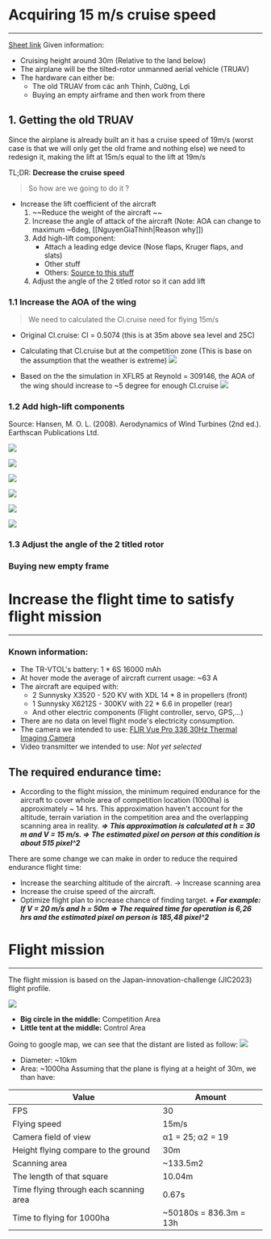 # Acquiring 15 m/s cruise speed
---
[Sheet link](https://docs.google.com/spreadsheets/d/1Ys8nD785RTRev7et7yYlS1L4-2iYJHopqZFAbuxZgvw/edit?usp=sharing)
Given information: 
- Cruising height around 30m (Relative to the land below)
- The airplane will be the tilted-rotor unmanned aerial vehicle (TRUAV)
- The hardware can either be:
	- The old TRUAV from các anh Thịnh, Cường, Lợi 
	- Buying an empty airframe and then work from there
## 1. Getting the old TRUAV
Since the airplane is already built an it has a cruise speed of 19m/s (worst case is that we will only get the old frame and nothing else) we need to redesign it, making the lift at 15m/s equal to the lift at 19m/s

TL;DR: **Decrease the cruise speed** 

> So how are we going to do it ? 
- Increase the lift coefficient of the aircraft
	1. ~~Reduce the weight of the aircraft ~~
	2. Increase the angle of attack of the aircraft (Note: AOA can change to maximum ~6deg, [[NguyenGiaThinh|Reason why]])
	3. Add high-lift component:
		- Attach a leading edge device (Nose flaps, Kruger flaps, and slats)
		- Other stuff
		- Others: [Source to this stuff](https://www.ae.utexas.edu/courses/ase463q/design_pages/summer02/activewing/page009.html)
	4. Adjust the angle of the 2 titled rotor so it can add lift
### 1.1 Increase the AOA of the wing
>We need to calculated the Cl.cruise need for flying 15m/s
- Original Cl.cruise: Cl = 0.5074 (this is at 35m above sea level and 25C)
- Calculating that Cl.cruise but at the competition zone (This is base on the assumption that the weather is extreme)
![](https://i.imgur.com/ELtDgAR.png)

- Based on the the simulation in XFLR5 at Reynold = 309146, the AOA of the wing should increase to ~5 degree for enough Cl.cruise
![](https://i.imgur.com/4gHTYWA.png)

### 1.2 Add high-lift components
Source: Hansen, M. O. L. (2008). Aerodynamics of Wind Turbines (2nd ed.). Earthscan Publications Ltd.

![](https://i.imgur.com/eSqyVfN.png)

![](https://i.imgur.com/MFwnZF9.png)

![](https://i.imgur.com/LbsEZA3.png)

![](https://i.imgur.com/YoHVBQw.png)

![](https://i.imgur.com/Dec6g9A.png)

![](https://i.imgur.com/PRmMttS.png)

### 1.3 Adjust the angle of the 2 titled rotor


### Buying new empty frame

# Increase the flight time to satisfy flight mission
---
### Known information: 
* The TR-VTOL's battery: 1 * 6S 16000 mAh
* At hover mode the average of aircraft current usage: ~63 A 
* The aircraft are equiped with: 
	* 2 Sunnysky X3520 - 520 KV with XDL 14 * 8 in propellers (front)
	* 1 Sunnysky X6212S - 300KV with 22 * 6.6 in propeller (rear)
	*  And other electric components (Flight controller, servo, GPS,...)
* There are no data on level flight mode's electricity consumption.
* The camera we intended to use: [FLIR Vue Pro 336 30Hz Thermal Imaging Camera](https://www.tester.co.uk/flir-vue-pro-336-30hz-thermal-imaging-camera-choice-of-lens)
* Video transmitter we intended to use: *Not yet selected*
## The required endurance time:
* According to the flight mission, the minimum required endurance for the aircraft to cover whole area of competition location (1000ha) is approximately ~ 14 hrs. This approximation haven't account for the altitude, terrain variation in the competition area and the overlapping scanning area in reality.
***=> This approximation is calculated at h = 30 m and V = 15 m/s. 
=> The estimated pixel on person at this condition is about 515 pixel^2***

There are some change we can make in order to reduce the required endurance flight time:
- Increase the searching altitude of the aircraft. -> Increase scanning area
- Increase the cruise speed of the aircraft.
- Optimize flight plan to increase chance of finding target.
***+ For example: If V = 20 m/s and h = 50m
=> The required time for operation is 6,26 hrs and the estimated pixel on person is 185,48 pixel^2***

# Flight mission
---
The flight mission is based on the Japan-innovation-challenge (JIC2023) flight profile. 

![](https://i.imgur.com/4xCA4Ei.png)

- **Big circle in the middle:** Competition Area
- **Little tent at the middle:** Control Area

Going to google map, we can see that the distant are listed as follow:
![](https://i.imgur.com/CUwBo30.png)

- Diameter: ~10km 
- Area: ~1000ha 
Assuming that the plane is flying at a height of 30m, we than have:

| Value                                 | Amount                 |
| ------------------------------------- | ---------------------- |
| FPS                                   | 30                     |
| Flying speed                          | 15m/s                  |
| Camera field of view                  | α1 = 25; α2 = 19       |
| Height flying compare to the ground   | 30m                    |
| Scanning area                         | ~133.5m2               |
| The length of that square             | 10.04m                 |
| Time flying through each scanning area| 0.67s                  |
| Time to flying for 1000ha             | ~50180s = 836.3m = 13h |

